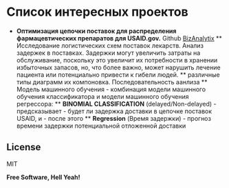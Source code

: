 # Список интересных проектов

* **Оптимизация цепочки поставок для распределения фармацевтических препаратов для USAID.gov.** Github [BizAnalytix]
** Исследование логистических схем поставок лекарств. Анализ задержек в поставках. Задержки могут увеличить затраты на обслуживание, поскольку это увеличит их потребности в хранении избыточных запасов, но, что более важно, может нарушить лечение пациента или потенциально привести к гибели людей. 
** различные типы диаграмм их компоновка. Последовательность аанлиза
** Модель машинного обучения - комбинация модели машинного обучения классификатора и модели машинного обучения регрессора:
** **BINOMIAL CLASSIFICATION** (delayed/Non-delayed) - предсказывает - будет ли задержка доставки в цепочке поставок USAID, и - после этого 
** **Regression** (Время задержки) - прогноз времени задержки потенциальной отложенной доставки

## License

MIT

**Free Software, Hell Yeah!**

[//]: # (These are reference links used in the body of this note and get stripped out when the markdown processor does its job. There is no need to format nicely because it shouldn't be seen. Thanks SO - http://stackoverflow.com/questions/4823468/store-comments-in-markdown-syntax)

   [BizAnalytix]: <https://github.com/BizAnalytix/Supply-Chain-Optimization_USAID_ML>

